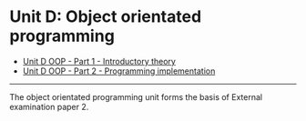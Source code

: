 # Unit D: Object orientated programming

* [Unit D OOP - Part 1 - Introductory theory](unit-d-oop-part-1.pdf)
* [Unit D OOP - Part 2 - Programming implementation](unit-d-oop-part-2-draft1.pdf)

---

The object orientated programming unit forms the basis of External examination paper 2.
